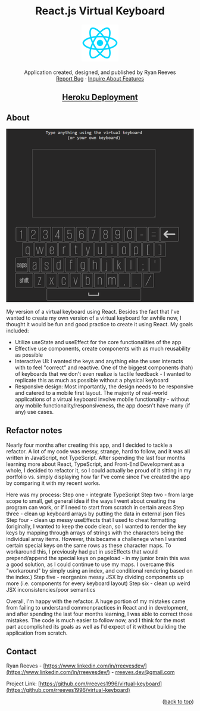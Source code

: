 <a name="readme-top"></a>

<div align="center">
<h1 align="center">React.js Virtual Keyboard</h1>

  <p align="center">
    <img src='./src/assets/react_icon.png' alt='screenshot' width="100">
    <br />
    <br />
    Application created, designed, and published by Ryan Reeves
    <br />
    <a href="https://github.com/rreeves1996/virtual-keyboard/issues">Report Bug</a>
    ·
    <a href="https://github.com/rreeves1996/virtual-keyboard/features">Inquire About Features</a>
    <br />
    <a href='https://rreeves-virtual-keyboard.herokuapp.com/'><h2>Heroku Deployment</h2></a>
  </p>
</div>

## About

<img src='./src/assets/app.PNG' alt='screenshot' width="600">

My version of a virtual keyboard using React. Besides the fact that I've wanted to create my own version of a virtual keyboard for awhile now, I thought it would be fun and good practice to create it using React.
My goals included:

- Utilize useState and useEffect for the core functionalities of the app
- Effective use components, create components with as much reusability as possible
- Interactive UI: I wanted the keys and anything else the user interacts with to feel "correct" and reactive. One of the biggest components (hah) of keyboards that we don't even realize is tactile feedback - I wanted to replicate this as much as possible without a physical keyboard
- Responsive design: Most importantly, the design needs to be responsive and catered to a mobile first layout. The majority of real-world applications of a virtual keyboard involve mobile functionality - without any mobile functionality/responsiveness, the app doesn't have many (if any) use cases.

<!-- ## Roadmap

- [ ] Optimize mobile layout as much as possible
  - [ ] Mobile specific animations for keys
  - [ ] Landscape and portrait keyboard
- [ ] Put keyboard in to its own component
- [ ] Put textarea in its own component with keyboard
- [ ] Tab key, enter key -->

## Refactor notes

Nearly four months after creating this app, and I decided to tackle a refactor. A lot of my code was messy, strange, hard to follow, and it was all written in JavaScript, not TypeScript. After spending the last four months learning more about React, TypeScript, and Front-End Development as a whole, I decided to refactor it, so I could actually be proud of it sitting in my portfolio vs. simply displaying how far I've come since I've created the app by comparing it with my recent works.

Here was my process:
Step one - integrate TypeScript
Step two - from large scope to small, get general idea if the ways I went about creating the program can work, or if I need to start from scratch in certain areas
Step three - clean up keyboard arrays by putting the data in external json files
Step four - clean up messy useEffects that I used to cheat formatting (originally, I wanted to keep the code clean, so I wanted to render the key keys by mapping through arrays of strings with the characters being the individual array items. However, this became a challenege when I wanted certain special keys on the same rows as these character maps. To workaround this, I previously had put in useEffects that would prepend/append the special keys on pageload - in my junior brain this was a good solution, as I could continue to use my maps. I overcame this "workaround" by simply using an index, and conditional rendering based on the index.)
Step five - reorganize messy JSX by dividing components up more (i.e. components for every keyboard layout)
Step six - clean up weird JSX inconsistencies/poor semantics

Overall, I'm happy with the refactor. A huge portion of my mistakes came from failing to understand commonpractices in React and in development, and after spending the last four months learning, I was able to correct those mistakes. The code is much easier to follow now, and I think for the most part accomplished its goals as well as I'd expect of it without building the application from scratch.

## Contact

Ryan Reeves - [https://www.linkedin.com/in/rreevesdev/](https://www.linkedin.com/in/rreevesdev/) - rreeves.dev@gmail.com

Project Link: [https://github.com/rreeves1996/virtual-keyboard](https://github.com/rreeves1996/virtual-keyboard)

<p align="right">(<a href="#readme-top">back to top</a>)</p>
